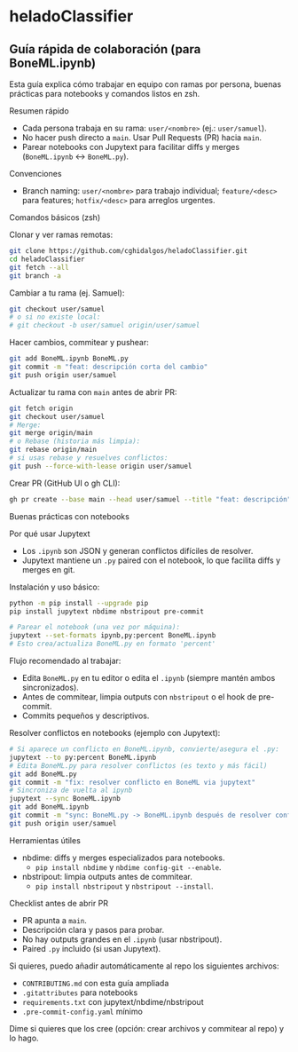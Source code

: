 # heladoClassifier

## Guía rápida de colaboración (para BoneML.ipynb)

Esta guía explica cómo trabajar en equipo con ramas por persona, buenas prácticas para notebooks y comandos listos en zsh.

Resumen rápido
- Cada persona trabaja en su rama: `user/<nombre>` (ej.: `user/samuel`).
- No hacer push directo a `main`. Usar Pull Requests (PR) hacia `main`.
- Parear notebooks con Jupytext para facilitar diffs y merges (`BoneML.ipynb` <-> `BoneML.py`).

Convenciones
- Branch naming: `user/<nombre>` para trabajo individual; `feature/<desc>` para features; `hotfix/<desc>` para arreglos urgentes.

Comandos básicos (zsh)

Clonar y ver ramas remotas:
```bash
git clone https://github.com/cghidalgos/heladoClassifier.git
cd heladoClassifier
git fetch --all
git branch -a
```

Cambiar a tu rama (ej. Samuel):
```bash
git checkout user/samuel
# o si no existe local:
# git checkout -b user/samuel origin/user/samuel
```

Hacer cambios, commitear y pushear:
```bash
git add BoneML.ipynb BoneML.py
git commit -m "feat: descripción corta del cambio"
git push origin user/samuel
```

Actualizar tu rama con `main` antes de abrir PR:
```bash
git fetch origin
git checkout user/samuel
# Merge:
git merge origin/main
# o Rebase (historia más limpia):
git rebase origin/main
# si usas rebase y resuelves conflictos:
git push --force-with-lease origin user/samuel
```

Crear PR (GitHub UI o gh CLI):
```bash
gh pr create --base main --head user/samuel --title "feat: descripción" --body "Detalles y cómo probar"
```

Buenas prácticas con notebooks

Por qué usar Jupytext
- Los `.ipynb` son JSON y generan conflictos difíciles de resolver.
- Jupytext mantiene un `.py` paired con el notebook, lo que facilita diffs y merges en git.

Instalación y uso básico:
```bash
python -m pip install --upgrade pip
pip install jupytext nbdime nbstripout pre-commit

# Parear el notebook (una vez por máquina):
jupytext --set-formats ipynb,py:percent BoneML.ipynb
# Esto crea/actualiza BoneML.py en formato 'percent'
```

Flujo recomendado al trabajar:
- Edita `BoneML.py` en tu editor o edita el `.ipynb` (siempre mantén ambos sincronizados).
- Antes de commitear, limpia outputs con `nbstripout` o el hook de pre-commit.
- Commits pequeños y descriptivos.

Resolver conflictos en notebooks (ejemplo con Jupytext):
```bash
# Si aparece un conflicto en BoneML.ipynb, convierte/asegura el .py:
jupytext --to py:percent BoneML.ipynb
# Edita BoneML.py para resolver conflictos (es texto y más fácil)
git add BoneML.py
git commit -m "fix: resolver conflicto en BoneML via jupytext"
# Sincroniza de vuelta al ipynb
jupytext --sync BoneML.ipynb
git add BoneML.ipynb
git commit -m "sync: BoneML.py -> BoneML.ipynb después de resolver conflicto"
git push origin user/samuel
```

Herramientas útiles
- nbdime: diffs y merges especializados para notebooks.
	- `pip install nbdime` y `nbdime config-git --enable`.
- nbstripout: limpia outputs antes de commitear.
	- `pip install nbstripout` y `nbstripout --install`.

Checklist antes de abrir PR
- PR apunta a `main`.
- Descripción clara y pasos para probar.
- No hay outputs grandes en el `.ipynb` (usar nbstripout).
- Paired `.py` incluido (si usan Jupytext).

Si quieres, puedo añadir automáticamente al repo los siguientes archivos:
- `CONTRIBUTING.md` con esta guía ampliada
- `.gitattributes` para notebooks
- `requirements.txt` con jupytext/nbdime/nbstripout
- `.pre-commit-config.yaml` mínimo

Dime si quieres que los cree (opción: crear archivos y commitear al repo) y lo hago.